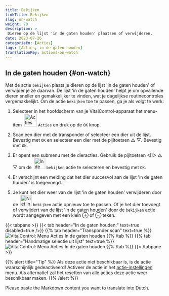 ```yaml
---
title: Bekijken
linkTitle: Bekijken
slug: on-watch
weight: 70
description: >
 Dieren op de lijst 'in de gaten houden' plaatsen of verwijderen.
date: 2023-07-26
categorieën: [Acties]
tags: [Acties, in de gaten houden]
translationKey: actions/on-watch
---
```


## In de gaten houden {#on-watch}

Met de actie `bekijken` plaats je dieren op de lijst 'in de gaten houden' of verwijder je ze daarvan. De lijst 'in de gaten houden' helpt je om opvallende dieren sneller en gemakkelijker te vinden, wat je dagelijkse routinecontroles vergemakkelijkt. Om de actie `bekijken` toe te passen, ga je als volgt te werk:

1. Selecteer in het hoofdscherm van je VitalControl-apparaat het menu-item &nbsp;<img src="/icons/actions.svg" width="40" align="bottom" alt="Acties" /> `Acties` en druk op de `OK` knop.

2. Scan een dier met de transponder of selecteer een dier uit de lijst. Bevestig met `OK` en selecteer een dier met de pijltoetsen △ ▽. Bevestig met `OK`.

3. Er opent een submenu met de dieracties. Gebruik de pijltoetsen ◁ ▷ △ ▽ om de &nbsp;<img src="/icons/actions/on-watch.svg" width="35" align="bottom" alt="In de gaten houden" /> `bekijken` actie te selecteren en bevestig met `OK`.

4. Er verschijnt een melding dat het dier succesvol aan de lijst 'in de gaten houden' is toegevoegd.

5. Je kunt het dier weer van de lijst 'in de gaten houden' verwijderen door de &nbsp;<img src="/icons/actions/on-watch-minus.svg" width="35" align="bottom" alt="Niet in de gaten houden" />  `bekijken` actie opnieuw toe te passen. Of je het dier toevoegt of verwijdert van de lijst 'in de gaten houden' door de `bekijken` actie wordt aangegeven met een klein ⊕ of ⊖ teken.

{{< tabpane >}}
{{< tab header="In de gaten houden:" text=true disabled=true />}}
{{% tab header="Transponder scan" text=true %}}
 ![VitalControl: Menu Acties In de gaten houden](../images/onwatch-scan.png "bekijken")
{{% /tab %}}
{{% tab header="Handmatige selectie uit lijst" text=true %}}
 ![VitalControl: Menu Acties In de gaten houden](../images/onwatch.png "bekijken")
{{% /tab %}}
{{< /tabpane >}}

{{% alert title="Tip" %}}
Als deze actie niet beschikbaar is, is de actie waarschijnlijk gedeactiveerd! Activeer de actie in het [actie-instellingen](../setting/) menu. Als alternatief zal het resetten van alle acties deze actie weer beschikbaar maken.
{{% /alert %}}

Please paste the Markdown content you want to translate into Dutch.
